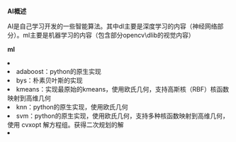 
   <strong>AI概述</strong>
   <p> AI是自己学习开发的一些智能算法。其中dl主要是深度学习的内容（神经网络部分）。ml主要是机器学习的内容（包含部分opencv\dlib的视觉内容）
 
   </p>
   
   <p>
   <strong>ml</strong>
   <li>
    <li>adaboost：python的原生实现</li>
    <li>bys：朴素贝叶斯的实现</li>
    <li>kmeans：实现最原始的kmeans，使用欧氏几何，支持高斯核（RBF）核函数映射到高维几何</li>
    <li>knn：python的原生实现，使用欧氏几何</li>
    <li>svm：python的原生实现，使用欧氏几何，支持多种核函数映射到高维几何，使用 cvxopt 解方程组。获得二次规划的解</li>
   <li> 
   </p>
